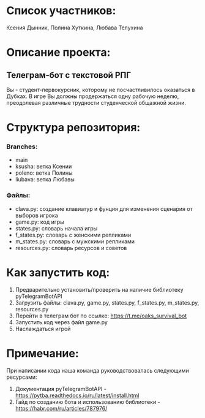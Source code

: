 # Список участников: 
 Ксения Дынник, Полина Хуткина, Любава Телухина

 
# Описание проекта:
## Телеграм-бот с текстовой РПГ
Вы - студент-первокурсник, которому не посчастливилось оказаться в Дубках. В игре Вы должны продержаться одну рабочую неделю, преодолевая различные трудности студенческой общажной жизни.


# Структура репозитория:

### Branches:
- main
- ksusha: ветка Ксении
- poleno: ветка Полины
- liubava: ветка Любавы
### Файлы:
- clava.py: создание клавиатур и фунция для изменения сценария от выборов игрока
- game.py: код игры
- states.py: словарь начала игры
- f_states.py: словарь с женскими репликами
- m_states.py: словарь с мужскими репликами
- resources.py: словарь ресурсов и советов


# Как запустить код:
1. Предварительно установить/проверить на наличие библиотеку pyTelegramBotAPI
2. Загрузить файлы: clava.py, game.py, states.py, f_states.py, m_states.py, resources.py
3. Перейти в телеграм бот по ссылке: https://t.me/oaks_survival_bot
4. Запустить код через файл game.py
5. Наслаждаться игрой

# Примечание:
При написании кода наша команда руководствовалась следующими ресурсами:
1. Документация pyTelegramBotAPI - https://pytba.readthedocs.io/ru/latest/install.html
2. Гайд по созданию бота и использованию библиотеки - https://habr.com/ru/articles/787976/

